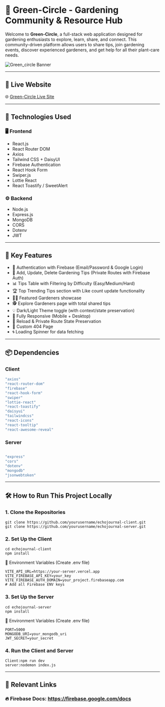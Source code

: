 # 🌿 Green-Circle - Gardening Community & Resource Hub

Welcome to **Green-Circle**, a full-stack web application designed for gardening enthusiasts to explore, learn, share, and connect. This community-driven platform allows users to share tips, join gardening events, discover experienced gardeners, and get help for all their plant-care needs.

![Green_circle Banner](https://i.ibb.co/n8ZwHCNS/garden.png) <!-- Replace with your actual deployed screenshot URL -->

---

## 🔗 Live Website

🌐 [Green-Circle Live Site](https://assignment-10-client-4fb64.web.app/)

---

## 🚀 Technologies Used

### 🖥️ Frontend

- React.js
- React Router DOM
- Axios
- Tailwind CSS + DaisyUI
- Firebase Authentication
- React Hook Form
- Swiper.js
- Lottie React
- React Toastify / SweetAlert

### ⚙️ Backend

- Node.js
- Express.js
- MongoDB
- CORS
- Dotenv
- JWT

---

## 🧩 Key Features

- 🔐 Authentication with Firebase (Email/Password & Google Login)
- 🌱 Add, Update, Delete Gardening Tips (Private Routes with Firebase Auth)
- 📊 Tips Table with Filtering by Difficulty (Easy/Medium/Hard)
- 🏆 Top Trending Tips section with Like count update functionality
- 🧑‍🌾 Featured Gardeners showcase
- 🕵️ Explore Gardeners page with total shared tips
- 💡 Dark/Light Theme toggle (with context/state preservation)
- 🧭 Fully Responsive (Mobile + Desktop)
- 🧭 Reload & Private Route State Preservation
- 🚫 Custom 404 Page
- 🌀 Loading Spinner for data fetching

---

## 📦 Dependencies

### Client

```bash
"axios"
"react-router-dom"
"firebase"
"react-hook-form"
"swiper"
"lottie-react"
"react-toastify"
"daisyui"
"tailwindcss"
"react-icons"
"react-tooltip"
"react-awesome-reveal"
```

### Server

```bash

"express"
"cors"
"dotenv"
"mongodb"
"jsonwebtoken"
```

---

## 🛠️ How to Run This Project Locally

### 1. Clone the Repositories

```
git clone https://github.com/yourusername/echojournal-client.git
git clone https://github.com/yourusername/echojournal-server.git
```

### 2. Set Up the Client

```
cd echojournal-client
npm install
```

🔑 Environment Variables (Create .env file)

```
VITE_API_URL=https://your-server.vercel.app
VITE_FIREBASE_API_KEY=your_key
VITE_FIREBASE_AUTH_DOMAIN=your_project.firebaseapp.com
# Add all Firebase ENV keys
```

### 3. Set Up the Server

```
cd echojournal-server
npm install
```

🔑 Environment Variables (Create .env file)

```
PORT=5000
MONGODB_URI=your_mongodb_uri
JWT_SECRET=your_secret
```

### 4. Run the Client and Server

```
Client:npm run dev
server:nodemon index.js

```

---

## 🔗 Relevant Links

### 🔥 Firebase Docs: https://firebase.google.com/docs
